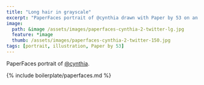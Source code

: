 ```yaml
---
title: "Long hair in grayscale"
excerpt: "PaperFaces portrait of @cynthia drawn with Paper by 53 on an iPad."
image: 
  path: &image /assets/images/paperfaces-cynthia-2-twitter-lg.jpg 
  feature: *image
  thumb: /assets/images/paperfaces-cynthia-2-twitter-150.jpg
tags: [portrait, illustration, Paper by 53]
---
```


PaperFaces portrait of [@cynthia](http://twitter.com/cynthia).

{% include boilerplate/paperfaces.md %}